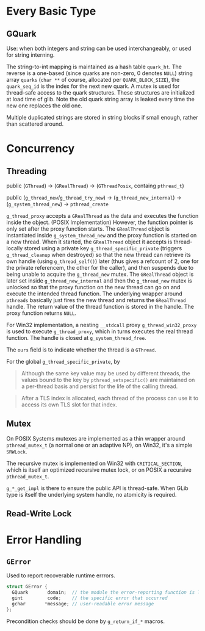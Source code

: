 # Every Basic Type

## GQuark

Use: when both integers and string can be used interchangeably, or used for string interning.

The string-to-int mapping is maintained as a hash table `quark_ht`. The reverse is a one-based (since quarks are non-zero, 0 denotes `NULL`) string array `quarks` (`char **` of course, allocated per `QUARK_BLOCK_SIZE`), the `quark_seq_id`  is the index for the next new quark. A mutex is used for thread-safe access to the quark structures. These structures are initialized at load time of glib. Note the old quark string array is leaked every time the new one replaces the old one.

Multiple duplicated strings are stored in string blocks if small enough, rather than scattered around.

# Concurrency

## Threading

public (`GThread`) -> (`GRealThread`) -> (`GThreadPosix`, containg `pthread_t`) 

public (`g_thread_new`/`g_thread_try_new`) -> (`g_thread_new_internal`) -> (`g_system_thread_new`) -> `pthread_create`

`g_thread_proxy` accepts a `GRealThread` as the data and executes the function inside the 
object. (POSIX Implementation) However, the function pointer is only set after the proxy function starts. The `GRealThread` object is instantiated inside `g_system_thread_new` and the proxy function is started on a new thread. When it started, the `GRealThread` object it accepts is thread-locally stored using a private key `g_thread_specific_private` (triggers `g_thread_cleanup` when destroyed) so that the new thread can retrieve its own handle (using `g_thread_self()`) later (thus gives a refcount of 2, one for the private referencem, the other for the caller), and then suspends due to being unable to acquire the `g_thread_new` mutex. The `GRealThread` object is later set inside `g_thread_new_internal` and then the `g_thread_new` mutex is unlocked so that the proxy function on the new thread can go on and execute the intended thread function. The underlying wrapper around `pthreads` basically just fires the new thread and returns the `GRealThread` handle. The return value of the thread function is stored in the handle. The proxy function returns `NULL`.

For Win32 implementation, a nesting `__stdcall` proxy `g_thread_win32_proxy` is used to execute `g_thread_proxy`, which in turns executes the real thread function. The handle is closed at `g_system_thread_free`.

The `ours` field is to indicate whether the thread is a `GThread`.

For the global `g_thread_specific_private`, by 

> Although the same key value may be used by different threads, the values bound to the key by `pthread_setspecific()` are maintained on a per-thread basis and persist for the life of the calling thread.

> After a TLS index is allocated, each thread of the process can use it to access its own TLS slot for that index. 

## Mutex

On POSIX Systems mutexes are implemented as a thin wrapper around `pthread_mutex_t` (a normal one or an adaptive NP), on Win32, it's a simple `SRWLock`.

The recursive mutex is implemented on Win32 with `CRITICAL_SECTION`, which is itself an optimized recursive mutex lock, or on POSIX a recursive `pthread_mutex_t`.

`g_*_get_impl` is there to ensure the public API is thread-safe. When GLib type is itself the underlying system handle, no atomicity is required.

## Read-Write Lock



# Error Handling

## `GError`

Used to report recoverable runtime errrors.

```c
struct GError {
  GQuark       domain;  // the module the error-reporting function is located in
  gint         code;    // the specific error that occurred
  gchar       *message; // user-readable error message 
};
```

Precondition checks should be done by `g_return_if_*` macros.
